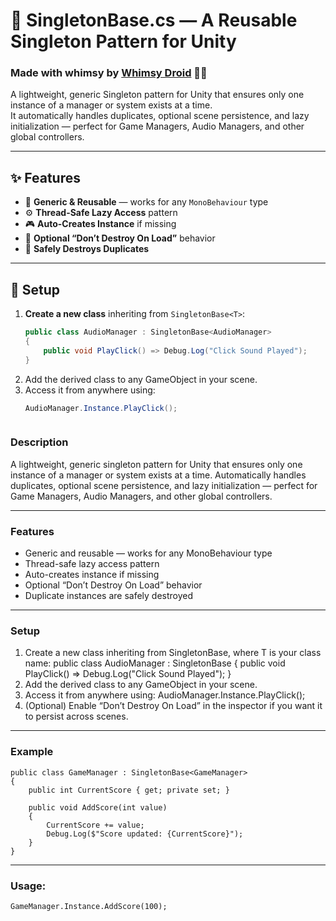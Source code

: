 # 🌈 SingletonBase.cs — A Reusable Singleton Pattern for Unity  
### Made with whimsy by [Whimsy Droid](https://linktr.ee/whimsydroid) 🤖💫  


A lightweight, generic Singleton pattern for Unity that ensures only one instance of a manager or system exists at a time.  
It automatically handles duplicates, optional scene persistence, and lazy initialization — perfect for Game Managers, Audio Managers, and other global controllers.

---

## ✨ Features
- 🧩 **Generic & Reusable** — works for any `MonoBehaviour` type  
- ⚙️ **Thread-Safe Lazy Access** pattern  
- 🎮 **Auto-Creates Instance** if missing  
- 💾 **Optional “Don’t Destroy On Load”** behavior  
- 🧼 **Safely Destroys Duplicates**  

---

## 🧰 Setup

1. **Create a new class** inheriting from `SingletonBase<T>`:
   ```csharp
   public class AudioManager : SingletonBase<AudioManager>
   {
       public void PlayClick() => Debug.Log("Click Sound Played");
   }
2. Add the derived class to any GameObject in your scene.
3. Access it from anywhere using:
   ```csharp
   AudioManager.Instance.PlayClick();



### Description
A lightweight, generic singleton pattern for Unity that ensures only one instance of a manager or system exists at a time.
Automatically handles duplicates, optional scene persistence, and lazy initialization — perfect for Game Managers, Audio Managers, and other global controllers.

---

### Features
- Generic and reusable — works for any MonoBehaviour type
- Thread-safe lazy access pattern
- Auto-creates instance if missing
- Optional “Don’t Destroy On Load” behavior
- Duplicate instances are safely destroyed

---

### Setup

1. Create a new class inheriting from SingletonBase<T>, where T is your class name:
	public class AudioManager : SingletonBase<AudioManager>
	{
	    public void PlayClick() => Debug.Log("Click Sound Played");
	}
2. Add the derived class to any GameObject in your scene.
3. Access it from anywhere using:
	AudioManager.Instance.PlayClick();
4. (Optional) Enable “Don’t Destroy On Load” in the inspector if you want it to persist across scenes.

---

### Example
	public class GameManager : SingletonBase<GameManager>
	{
	    public int CurrentScore { get; private set; }
	
	    public void AddScore(int value)
	    {
	        CurrentScore += value;
	        Debug.Log($"Score updated: {CurrentScore}");
	    }
	}

---

### Usage:
	
	GameManager.Instance.AddScore(100);
